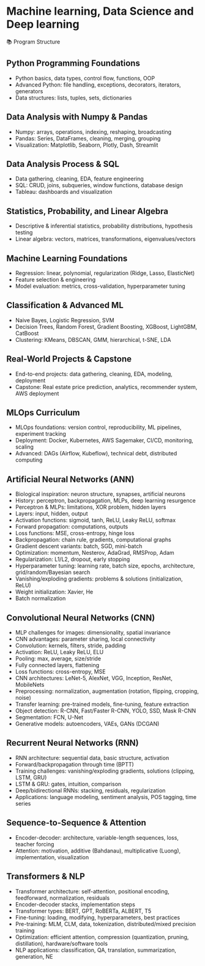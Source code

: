 # Machine learning, Data Science and Deep learning

📚 Program Structure

## Python Programming Foundations

- Python basics, data types, control flow, functions, OOP
- Advanced Python: file handling, exceptions, decorators, iterators, generators
- Data structures: lists, tuples, sets, dictionaries

## Data Analysis with Numpy & Pandas

- Numpy: arrays, operations, indexing, reshaping, broadcasting
- Pandas: Series, DataFrames, cleaning, merging, grouping
- Visualization: Matplotlib, Seaborn, Plotly, Dash, Streamlit

## Data Analysis Process & SQL

- Data gathering, cleaning, EDA, feature engineering
- SQL: CRUD, joins, subqueries, window functions, database design
- Tableau: dashboards and visualization

## Statistics, Probability, and Linear Algebra

- Descriptive & inferential statistics, probability distributions, hypothesis testing
- Linear algebra: vectors, matrices, transformations, eigenvalues/vectors

## Machine Learning Foundations

- Regression: linear, polynomial, regularization (Ridge, Lasso, ElasticNet)
- Feature selection & engineering
- Model evaluation: metrics, cross-validation, hyperparameter tuning

## Classification & Advanced ML

- Naive Bayes, Logistic Regression, SVM
- Decision Trees, Random Forest, Gradient Boosting, XGBoost, LightGBM, CatBoost
- Clustering: KMeans, DBSCAN, GMM, hierarchical, t-SNE, LDA

## Real-World Projects & Capstone

- End-to-end projects: data gathering, cleaning, EDA, modeling, deployment
- Capstone: Real estate price prediction, analytics, recommender system, AWS deployment

## MLOps Curriculum

- MLOps foundations: version control, reproducibility, ML pipelines, experiment tracking
- Deployment: Docker, Kubernetes, AWS Sagemaker, CI/CD, monitoring, scaling
- Advanced: DAGs (Airflow, Kubeflow), technical debt, distributed computing

## Artificial Neural Networks (ANN)

- Biological inspiration: neuron structure, synapses, artificial neurons
- History: perceptron, backpropagation, MLPs, deep learning resurgence
- Perceptron & MLPs: limitations, XOR problem, hidden layers
- Layers: input, hidden, output
- Activation functions: sigmoid, tanh, ReLU, Leaky ReLU, softmax
- Forward propagation: computations, outputs
- Loss functions: MSE, cross-entropy, hinge loss
- Backpropagation: chain rule, gradients, computational graphs
- Gradient descent variants: batch, SGD, mini-batch
- Optimization: momentum, Nesterov, AdaGrad, RMSProp, Adam
- Regularization: L1/L2, dropout, early stopping
- Hyperparameter tuning: learning rate, batch size, epochs, architecture, grid/random/Bayesian search
- Vanishing/exploding gradients: problems & solutions (initialization, ReLU)
- Weight initialization: Xavier, He
- Batch normalization

## Convolutional Neural Networks (CNN)

- MLP challenges for images: dimensionality, spatial invariance
- CNN advantages: parameter sharing, local connectivity
- Convolution: kernels, filters, stride, padding
- Activation: ReLU, Leaky ReLU, ELU
- Pooling: max, average, size/stride
- Fully connected layers, flattening
- Loss functions: cross-entropy, MSE
- CNN architectures: LeNet-5, AlexNet, VGG, Inception, ResNet, MobileNets
- Preprocessing: normalization, augmentation (rotation, flipping, cropping, noise)
- Transfer learning: pre-trained models, fine-tuning, feature extraction
- Object detection: R-CNN, Fast/Faster R-CNN, YOLO, SSD, Mask R-CNN
- Segmentation: FCN, U-Net
- Generative models: autoencoders, VAEs, GANs (DCGAN)

## Recurrent Neural Networks (RNN)

- RNN architecture: sequential data, basic structure, activation
- Forward/backpropagation through time (BPTT)
- Training challenges: vanishing/exploding gradients, solutions (clipping, LSTM, GRU)
- LSTM & GRU: gates, intuition, comparison
- Deep/bidirectional RNNs: stacking, residuals, regularization
- Applications: language modeling, sentiment analysis, POS tagging, time series

## Sequence-to-Sequence & Attention

- Encoder-decoder: architecture, variable-length sequences, loss, teacher forcing
- Attention: motivation, additive (Bahdanau), multiplicative (Luong), implementation, visualization

## Transformers & NLP

- Transformer architecture: self-attention, positional encoding, feedforward, normalization, residuals
- Encoder-decoder stacks, implementation steps
- Transformer types: BERT, GPT, RoBERTa, ALBERT, T5
- Fine-tuning: loading, modifying, hyperparameters, best practices
- Pre-training: MLM, CLM, data, tokenization, distributed/mixed precision training
- Optimization: efficient attention, compression (quantization, pruning, distillation), hardware/software tools
- NLP applications: classification, QA, translation, summarization, generation, NE
